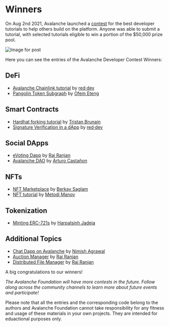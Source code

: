 # Winners

On Aug 2nd 2021, Avalanche launched a [contest](https://medium.com/avalancheavax/avalanche-launches-developer-tutorial-contest-with-50k-in-prizes-7d8b4422399f) for the best developer tutorials to help others build on the platform. Anyone was able to submit a tutorial, with selected tutorials eligible to win a portion of the $50,000 prize pool.

![Image for post](/img/tutorial-contest.png)

Here you can see the entries of the Avalanche Developer Contest Winners:

## DeFi

* [Avalanche Chainlink tutorial](./red-dev-avalanche-chainlink-tutorial/README.md) by [red·dev](https://www.red.dev)
* [Pangolin Token Subgraph](./pangolin-token-subgraph/README.md) by [Ofem Eteng](https://github.com/ofemeteng)

## Smart Contracts

* [Hardhat forking tutorial](./hardhat-fork/README.md) by [Tristan Brunain](https://github.com/tbrunain)
* [Signature Verification in a dApp](./red-dev-sig-verify-tutorial/README.md) by [red·dev](https://www.red.dev)

## Social DApps

* [eVoting Dapp](./evoting-avalanche-dapp/README.md) by [Raj Ranjan](https://github.com/rajranjan0608)
* [Avalanche DAO](./avalanche-DAO/README.md) by [Arturo Castañon](https://github.com/ArturVargas)

## NFTs

* [NFT Marketplace](./NFT-Marketplace-on-Avalanche/README.md) by [Berkay Saglam](https://github.com/trizin)
* [NFT tutorial](./avalanche-erc721-tutorial/README.md) by [Metodi Manov](https://github.com/metodi96)

## Tokenization

* [Minting ERC-721s](./how-to-mint-erc721-using-openzeppelin/tutorial.md) by [Harpalsinh Jadeja](https://github.com/therealharpaljadeja)

## Additional Topics

* [Chat Dapp on Avalanche](./avax-chat-dapp/README.md) by [Nimish Agrawal](https://github.com/realnimish)
* [Auction Manager](./drizzle-auction-manager/README.md) by [Raj Ranjan](https://github.com/rajranjan0608)
* [Distributed File Manager](./distributed-file-manager/README.md) by [Raj Ranjan](https://github.com/rajranjan0608)

A big congratulations to our winners!

_The Avalanche Foundation will have more contests in the future. Follow along across the community channels to learn more about future events and participate!_

Please note that all the entries and the corresponding code belong to the authors and Avalanche Foundation cannot take responsibility for any fitness and usage of these materials in your own projects. They are intended for eduactional purposes only.

